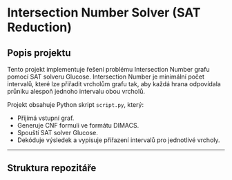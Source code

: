 # Intersection Number Solver (SAT Reduction)

## Popis projektu
Tento projekt implementuje řešení problému Intersection Number grafu pomocí SAT solveru Glucose. Intersection Number je minimální počet intervalů, které lze přiřadit vrcholům grafu tak, aby každá hrana odpovídala průniku alespoň jednoho intervalu obou vrcholů.

Projekt obsahuje Python skript `script.py`, který:
- Přijímá vstupní graf.
- Generuje CNF formuli ve formátu DIMACS.
- Spouští SAT solver Glucose.
- Dekóduje výsledek a vypisuje přiřazení intervalů pro jednotlivé vrcholy.

---

## Struktura repozitáře
